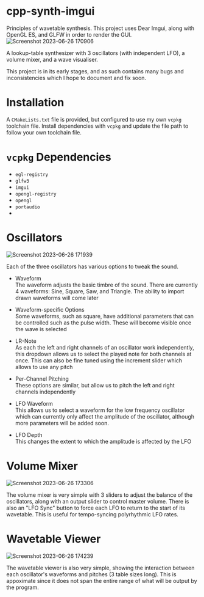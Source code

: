 # cpp-synth-imgui
Principles of wavetable synthesis. This project uses Dear Imgui, along with OpenGL ES, and GLFW in order to render the GUI.
![Screenshot 2023-06-26 170906](https://github.com/dylancal/cpp-synth-imgui/assets/51345001/f4a57362-3ea7-4cde-9b97-674279d46d4b)

A lookup-table synthesizer with 3 oscillators (with independent LFO), a volume mixer, and a wave visualiser.

This project is in its early stages, and as such contains many bugs and inconsistencies which I hope to document and fix soon.

# Installation
A `CMakeLists.txt` file is provided, but configured to use my own `vcpkg` toolchain file. Install dependencies with `vcpkg` and update the file path to follow your own toolchain file.

# `vcpkg` Dependencies
- `egl-registry`
- `glfw3`
- `imgui`
- `opengl-registry`
- `opengl`
- `portaudio`
- 
# Oscillators
![Screenshot 2023-06-26 171939](https://github.com/dylancal/cpp-synth-imgui/assets/51345001/f0999da3-28e2-4687-9882-7448f610a9be)

Each of the three oscillators has various options to tweak the sound.
- Waveform \
  The waveform adjusts the basic timbre of the sound. There are currently 4 waveforms: Sine, Square, Saw, and Triangle. The ability to import drawn waveforms will come later

- Waveform-specific Options \
  Some waveforms, such as square, have additional parameters that can be controlled such as the pulse width. These will become visible once the wave is selected

- LR-Note \
  As each the left and right channels of an oscillator work independently, this dropdown allows us to select the played note for both channels at once. This can also be fine
  tuned using the increment slider which allows to use any pitch

- Per-Channel Pitching \
  These options are similar, but allow us to pitch the left and right channels independently

- LFO Waveform \
  This allows us to select a waveform for the low frequency oscillator which can currently only affect the amplitude of the oscillator, although more parameters will be added soon.

- LFO Depth \
  This changes the extent to which the amplitude is affected by the LFO

# Volume Mixer
![Screenshot 2023-06-26 173306](https://github.com/dylancal/cpp-synth-imgui/assets/51345001/be79fed9-be13-4bdc-b2bd-adcd918592a6)

The volume mixer is very simple with 3 sliders to adjust the balance of the oscillators, along with an output slider to control master volume. There is also an "LFO Sync" button to
force each LFO to return to the start of its wavetable. This is useful for tempo-syncing polyrhythmic LFO rates.

# Wavetable Viewer
![Screenshot 2023-06-26 174239](https://github.com/dylancal/cpp-synth-imgui/assets/51345001/fddbc4c5-1334-499b-9b44-820d8fdec14e)

The wavetable viewer is also very simple, showing the interaction between each oscillator's waveforms and pitches (3 table sizes long). This is appoximate since it does not span the entire range of what will be output by the program.


